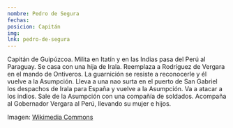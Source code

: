 ```yaml
---
nombre: Pedro de Segura
fechas:
posicion: Capitán
img:
lnk: pedro-de-segura
---
```


<p>Capitán de Guipúzcoa. Milita en Itatín y en las Indias pasa del Perú al Paraguay. Se casa con una hija de Irala. Reemplaza a Rodríguez de Vergara en el mando de Ontiveros. La guarnición se resiste a reconocerle y él vuelve a la Asumpción. Lleva a una nao surta en el puerto de San Gabriel los despachos de Irala para España y vuelve a la Asumpción. Va a atacar a los indios. Sale de la Asumpción con una compañía de soldados. Acompaña al Gobernador Vergara al Perú, llevando su mujer e hijos.</p>

<span>Imagen: <a href="https://commons.wikimedia.org/wiki/File:Conquistador_Armor.jpg" target="blank_">Wikimedia Commons</a></span>
